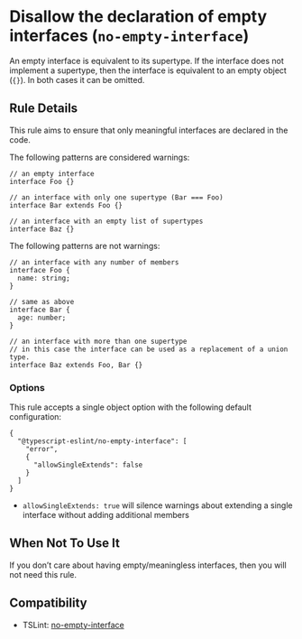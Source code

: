 Disallow the declaration of empty interfaces (`no-empty-interface`)
===================================================================

An empty interface is equivalent to its supertype. If the interface does not implement a supertype, then the interface is equivalent to an empty object (`{}`). In both cases it can be omitted.

Rule Details
------------

This rule aims to ensure that only meaningful interfaces are declared in the code.

The following patterns are considered warnings:

    // an empty interface
    interface Foo {}

    // an interface with only one supertype (Bar === Foo)
    interface Bar extends Foo {}

    // an interface with an empty list of supertypes
    interface Baz {}

The following patterns are not warnings:

    // an interface with any number of members
    interface Foo {
      name: string;
    }

    // same as above
    interface Bar {
      age: number;
    }

    // an interface with more than one supertype
    // in this case the interface can be used as a replacement of a union type.
    interface Baz extends Foo, Bar {}

### Options

This rule accepts a single object option with the following default configuration:

    {
      "@typescript-eslint/no-empty-interface": [
        "error",
        {
          "allowSingleExtends": false
        }
      ]
    }

-   `allowSingleExtends: true` will silence warnings about extending a single interface without adding additional members

When Not To Use It
------------------

If you don’t care about having empty/meaningless interfaces, then you will not need this rule.

Compatibility
-------------

-   TSLint: [no-empty-interface](https://palantir.github.io/tslint/rules/no-empty-interface/)
